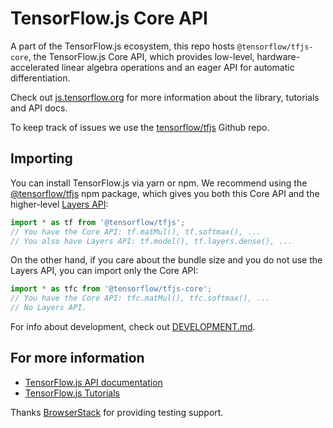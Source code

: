 # TensorFlow.js Core API

A part of the TensorFlow.js ecosystem, this repo hosts `@tensorflow/tfjs-core`,
the TensorFlow.js Core API, which provides low-level, hardware-accelerated
linear algebra operations and an eager API for automatic differentiation.

Check out [js.tensorflow.org](https://js.tensorflow.org) for more
information about the library, tutorials and API docs.

To keep track of issues we use the [tensorflow/tfjs](https://github.com/tensorflow/tfjs) Github repo.

## Importing

You can install TensorFlow.js via yarn or npm. We recommend using the
[@tensorflow/tfjs](https://www.npmjs.com/package/@tensorflow/tfjs) npm package,
which gives you both this Core API and the higher-level
[Layers API](/tfjs-layers):

```js
import * as tf from '@tensorflow/tfjs';
// You have the Core API: tf.matMul(), tf.softmax(), ...
// You also have Layers API: tf.model(), tf.layers.dense(), ...
```

On the other hand, if you care about the bundle size and you do not use the
Layers API, you can import only the Core API:

```js
import * as tfc from '@tensorflow/tfjs-core';
// You have the Core API: tfc.matMul(), tfc.softmax(), ...
// No Layers API.
```

For info about development, check out [DEVELOPMENT.md](/DEVELOPMENT.md).

## For more information

- [TensorFlow.js API documentation](https://js.tensorflow.org/api/latest/)
- [TensorFlow.js Tutorials](https://js.tensorflow.org/tutorials/)

Thanks <a href="https://www.browserstack.com/">BrowserStack</a> for providing testing support.

